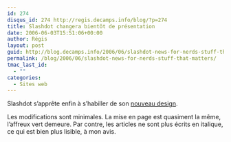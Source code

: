 ```yaml
---
id: 274
disqus_id: 274 http://regis.decamps.info/blog/?p=274
title: Slashdot changera bientôt de présentation
date: 2006-06-03T15:51:06+00:00
author: Régis
layout: post
guid: http://blog.decamps.info/2006/06/slashdot-news-for-nerds-stuff-that-matters/
permalink: /blog/2006/06/slashdot-news-for-nerds-stuff-that-matters/
tmac_last_id:
  - ""
categories:
  - Sites web
---
```

Slashdot s’apprête enfin à s’habiller de son [nouveau design](http://slashdot.org/tmp/slashdot_redesign/).

Les modifications sont minimales. La mise en page est quasiment la même, l’affreux vert demeure. Par contre, les articles ne sont plus écrits en italique, ce qui est bien plus lisible, à mon avis.
